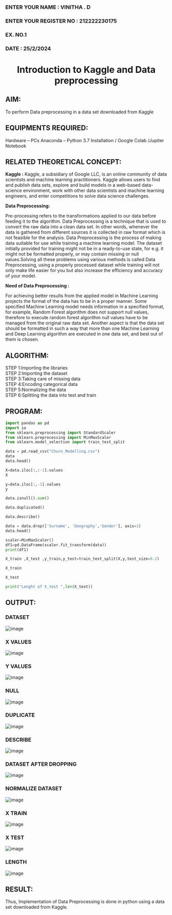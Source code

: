 ### ENTER YOUR NAME : VINITHA . D
### ENTER YOUR REGISTER NO : 212222230175
### EX. NO.1
### DATE : 25/2/2024
<H1 ALIGN =CENTER> Introduction to Kaggle and Data preprocessing</H1>

## AIM:

To perform Data preprocessing in a data set downloaded from Kaggle

## EQUIPMENTS REQUIRED:
Hardware – PCs
Anaconda – Python 3.7 Installation / Google Colab /Jupiter Notebook

## RELATED THEORETICAL CONCEPT:

**Kaggle :**
Kaggle, a subsidiary of Google LLC, is an online community of data scientists and machine learning practitioners. Kaggle allows users to find and publish data sets, explore and build models in a web-based data-science environment, work with other data scientists and machine learning engineers, and enter competitions to solve data science challenges.

**Data Preprocessing:**

Pre-processing refers to the transformations applied to our data before feeding it to the algorithm. Data Preprocessing is a technique that is used to convert the raw data into a clean data set. In other words, whenever the data is gathered from different sources it is collected in raw format which is not feasible for the analysis.
Data Preprocessing is the process of making data suitable for use while training a machine learning model. The dataset initially provided for training might not be in a ready-to-use state, for e.g. it might not be formatted properly, or may contain missing or null values.Solving all these problems using various methods is called Data Preprocessing, using a properly processed dataset while training will not only make life easier for you but also increase the efficiency and accuracy of your model.

**Need of Data Preprocessing :**

For achieving better results from the applied model in Machine Learning projects the format of the data has to be in a proper manner. Some specified Machine Learning model needs information in a specified format, for example, Random Forest algorithm does not support null values, therefore to execute random forest algorithm null values have to be managed from the original raw data set.
Another aspect is that the data set should be formatted in such a way that more than one Machine Learning and Deep Learning algorithm are executed in one data set, and best out of them is chosen.


## ALGORITHM:
STEP 1:Importing the libraries<BR>
STEP 2:Importing the dataset<BR>
STEP 3:Taking care of missing data<BR>
STEP 4:Encoding categorical data<BR>
STEP 5:Normalizing the data<BR>
STEP 6:Splitting the data into test and train<BR>

##  PROGRAM:
``` PYTHON
import pandas as pd
import io
from sklearn.preprocessing import StandardScaler
from sklearn.preprocessing import MinMaxScaler
from sklearn.model_selection import train_test_split

data = pd.read_csv("Churn_Modelling.csv")
data
data.head()

X=data.iloc[:,:-1].values
X

y=data.iloc[:,-1].values
y

data.isnull().sum()

data.duplicated()

data.describe()

data = data.drop(['Surname', 'Geography','Gender'], axis=1)
data.head()

scaler=MinMaxScaler()
df1=pd.DataFrame(scaler.fit_transform(data))
print(df1)

X_train ,X_test ,y_train,y_test=train_test_split(X,y,test_size=0.2)

X_train

X_test

print("Lenght of X_test ",len(X_test))


```


## OUTPUT:
### DATASET
![image](https://github.com/VinithaNaidu/Ex-1-NN/assets/121166004/2fb85e34-a1d3-4f37-9ddd-08158ecc16d5)
### X VALUES
![image](https://github.com/VinithaNaidu/Ex-1-NN/assets/121166004/78897b56-4e80-4ccb-afea-2686b900fe40)
### Y VALUES
![image](https://github.com/VinithaNaidu/Ex-1-NN/assets/121166004/c91a7483-1090-4fd7-ac9b-1aed66d6a66b)
### NULL
![image](https://github.com/VinithaNaidu/Ex-1-NN/assets/121166004/1523c24e-e575-4d67-b093-e248ac06145d)
### DUPLICATE
![image](https://github.com/VinithaNaidu/Ex-1-NN/assets/121166004/849ec8ab-63f4-4876-987d-077cbae6f320)
### DESCRIBE
![image](https://github.com/VinithaNaidu/Ex-1-NN/assets/121166004/775ae6df-165a-42f5-a820-08a95b67182a)
### DATASET AFTER DROPPING
![image](https://github.com/VinithaNaidu/Ex-1-NN/assets/121166004/0763d987-7c2c-4feb-b57a-f18324ddaed1)
### NORMALIZE DATASET
![image](https://github.com/VinithaNaidu/Ex-1-NN/assets/121166004/31953775-7000-4fe3-8b83-f8ecd8ce3aae)
### X TRAIN
![image](https://github.com/VinithaNaidu/Ex-1-NN/assets/121166004/91623ab4-37a9-4258-b0c8-fc2a1b8bdfb8)
### X TEST
![image](https://github.com/VinithaNaidu/Ex-1-NN/assets/121166004/dcfdc6fa-1093-4bee-9e62-84bd2d5fec68)
### LENGTH
![image](https://github.com/VinithaNaidu/Ex-1-NN/assets/121166004/56ccbcdf-1786-49f8-b4c1-071f57e4f8c5)





## RESULT:
Thus, Implementation of Data Preprocessing is done in python  using a data set downloaded from Kaggle.


